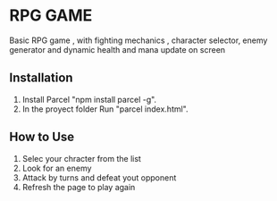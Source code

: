 # RPG GAME
Basic RPG game , with fighting mechanics , character selector, enemy generator and dynamic health and mana update on screen 

## Installation
1) Install Parcel "npm install parcel -g".
2) In the proyect folder Run "parcel index.html".

## How to Use

1) Selec your chracter from the list
2) Look for an enemy
3) Attack by turns and defeat yout opponent 
4) Refresh the page to play again 
